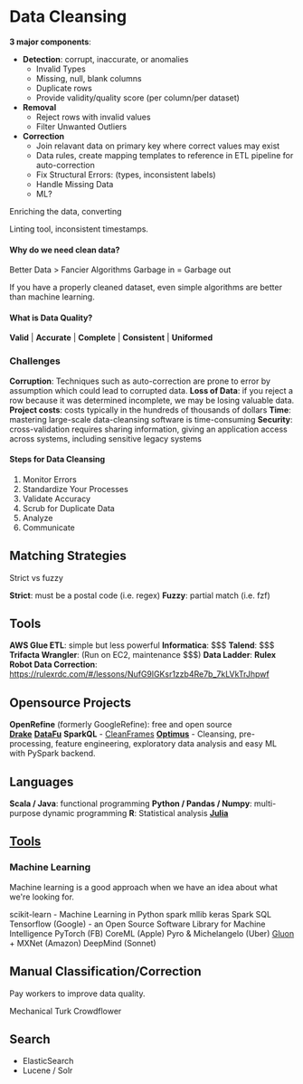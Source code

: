 # Data Cleansing

**3 major components**:
- **Detection**: corrupt, inaccurate, or anomalies
    - Invalid Types
    - Missing, null, blank columns
    - Duplicate rows
    - Provide validity/quality score (per column/per dataset)
- **Removal**
    - Reject rows with invalid values
    - Filter Unwanted Outliers
- **Correction**
    - Join relavant data on primary key where correct values may exist
    - Data rules, create mapping templates to reference in ETL pipeline for auto-correction
    - Fix Structural Errors: (types, inconsistent labels)
    - Handle Missing Data
    - ML?

Enriching the data, converting

Linting tool, inconsistent timestamps.



#### Why do we need clean data?

Better Data > Fancier Algorithms
Garbage in = Garbage out

If you have a properly cleaned dataset, even simple algorithms are better than machine learning.

####  What is Data Quality?
**Valid** | **Accurate** | **Complete** | **Consistent** | **Uniformed**

### Challenges

**Corruption**: Techniques such as auto-correction are prone to error by assumption which could lead to corrupted data.
**Loss of Data**: if you reject a row because it was determined incomplete, we may be losing valuable data.
**Project costs**: costs typically in the hundreds of thousands of dollars
**Time**: mastering large-scale data-cleansing software is time-consuming
**Security**: cross-validation requires sharing information, giving an application access across systems, including sensitive legacy systems

#### Steps for Data Cleansing
1. Monitor Errors
2. Standardize Your Processes
3. Validate Accuracy
4. Scrub for Duplicate Data
5. Analyze
6. Communicate


## Matching Strategies
Strict vs fuzzy

**Strict**: must be a postal code (i.e. regex)
**Fuzzy**: partial match (i.e. fzf)

## Tools
**AWS Glue ETL**: simple but less powerful 
**Informatica**: \$\$\$
**Talend**: \$\$\$
**Trifacta Wrangler**: (Run on EC2, maintenance $$$)
**Data Ladder**:
**Rulex Robot Data Correction**: https://rulexrdc.com/#/lessons/NufG9lGKsr1zzb4Re7b_7kLVkTrJhpwf

## Opensource Projects
**OpenRefine** (formerly GoogleRefine): free and open source \
[**Drake**](https://github.com/Factual/drake)
[**DataFu**](https://github.com/linkedin/datafu)
**SparkQL** 
    - [CleanFrames](https://github.com/funkyminds/cleanframes)
[**Optimus**](https://github.com/ironmussa/Optimus) - Cleansing, pre-processing, feature engineering, exploratory data analysis and easy ML with PySpark backend.

## Languages
**Scala / Java**: functional programming
**Python / Pandas / Numpy**: multi-purpose dynamic programming
**R**: Statistical analysis
[**Julia**](https://julialang.org)

## [Tools](https://github.com/academic/awesome-datascience#toolboxes---environment)

### Machine Learning
Machine learning is a good approach when we have an idea about what we're looking for.

scikit-learn - Machine Learning in Python
spark mllib
keras
Spark SQL
Tensorflow (Google) - an Open Source Software Library for Machine Intelligence
PyTorch (FB)
CoreML (Apple)
Pyro & Michelangelo (Uber)
[Gluon](https://github.com/gluon-api/gluon-api) + MXNet (Amazon)
DeepMind (Sonnet)

## Manual Classification/Correction

Pay workers to improve data quality.

Mechanical Turk
Crowdflower

## Search
- ElasticSearch
- Lucene / Solr